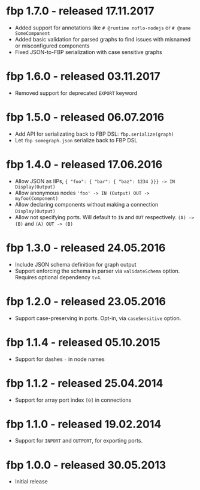 # fbp 1.7.0 - released 17.11.2017

* Added support for annotations like `# @runtime noflo-nodejs` or `# @name SomeComponent`
* Added basic validation for parsed graphs to find issues with misnamed or misconfigured components
* Fixed JSON-to-FBP serialization with case sensitive graphs

# fbp 1.6.0 - released 03.11.2017

* Removed support for deprecated `EXPORT` keyword

# fbp 1.5.0 - released 06.07.2016

* Add API for serializating back to FBP DSL: `fbp.serialize(graph)`
* Let `fbp somegraph.json` serialize back to FBP DSL

# fbp 1.4.0 - released 17.06.2016

* Allow JSON as IIPs, `{ "foo": { "bar": { "baz": 1234 }}} -> IN Display(Output)`
* Allow anonymous nodes `'foo' -> IN (Output) OUT -> myfoo(Component)`
* Allow declaring components without making a connection `Display(Output)`
* Allow not specifying ports. Will default to `IN` and `OUT` respectively. `(A) -> (B)` and `(A) OUT -> (B)`

# fbp 1.3.0 - released 24.05.2016

* Include JSON schema definition for graph output
* Support enforcing the schema in parser via `validateSchema` option. Requires optional dependency `tv4`.

# fbp 1.2.0 - released 23.05.2016

* Support case-preserving in ports. Opt-in, via `caseSensitive` option.

# fbp 1.1.4 - released 05.10.2015

* Support for dashes `-` in node names

# fbp 1.1.2 - released 25.04.2014

* Support for array port index `[0]` in connections

# fbp 1.1.0 - released 19.02.2014

* Support for `INPORT` and `OUTPORT`, for exporting ports.

# fbp 1.0.0 - released 30.05.2013

* Initial release
